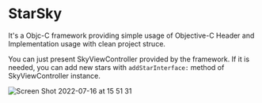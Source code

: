 # StarSky

It's a Objc-C framework providing simple usage of Objective-C Header and Implementation usage with clean project struce.

You can just present SkyViewController provided by the framework. If it is needed, you can add new stars with `addStarInterface:` method of SkyViewController instance.

![Screen Shot 2022-07-16 at 15 51 31](https://user-images.githubusercontent.com/16462769/179355656-3762fa02-cacc-4ea5-b5f2-10894b0135d6.png)

